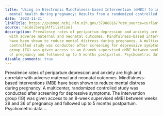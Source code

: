 ```yaml
---
title: 'Using an Electronic Mindfulness-based Intervention (eMBI) to improve maternal
  mental health during pregnancy: Results from a randomized controlled trial'
date: '2023-11-21'
linkTitle: https://pubmed.ncbi.nlm.nih.gov/37988816/?utm_source=curl&utm_medium=rss&utm_campaign=pubmed-2&utm_content=1FakS-2QOkCT8HsMOQP1bCRQ4YzyumYOmxmF0moLsQ3dFB1E9V&fc=20220326224207&ff=20231122170715&v=2.17.9.post6+86293ac
source: heidelberg[Affiliation]
description: Prevalence rates of peripartum depression and anxiety are high and correlate
  with adverse maternal and neonatal outcomes. Mindfulness-based interventions (MBI)
  have been shown to reduce mental distress during pregnancy. A multicenter, randomized
  controlled study was conducted after screening for depressive symptoms. The intervention
  group (IG) was given access to an 8-week supervised eMBI between weeks 29 and 36
  of pregnancy and followed up to 5 months postpartum. Psychometric data ...
disable_comments: true
---
```

Prevalence rates of peripartum depression and anxiety are high and correlate with adverse maternal and neonatal outcomes. Mindfulness-based interventions (MBI) have been shown to reduce mental distress during pregnancy. A multicenter, randomized controlled study was conducted after screening for depressive symptoms. The intervention group (IG) was given access to an 8-week supervised eMBI between weeks 29 and 36 of pregnancy and followed up to 5 months postpartum. Psychometric data ...